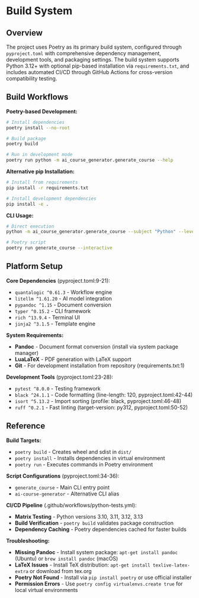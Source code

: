 <!-- Generated: 2025-06-19 00:28:38 UTC -->

# Build System

## Overview

The project uses Poetry as its primary build system, configured through `pyproject.toml` with comprehensive dependency management, development tools, and packaging settings. The build system supports Python 3.12+ with optional pip-based installation via `requirements.txt`, and includes automated CI/CD through GitHub Actions for cross-version compatibility testing.

## Build Workflows

**Poetry-based Development:**
```bash
# Install dependencies
poetry install --no-root

# Build package
poetry build

# Run in development mode
poetry run python -m ai_course_generator.generate_course --help
```

**Alternative pip Installation:**
```bash
# Install from requirements
pip install -r requirements.txt

# Install development dependencies  
pip install -e .
```

**CLI Usage:**
```bash
# Direct execution
python -m ai_course_generator.generate_course --subject "Python" --level beginner

# Poetry script
poetry run generate_course --interactive
```

## Platform Setup

**Core Dependencies** (pyproject.toml:9-21):
- `quantalogic ^0.61.3` - Workflow engine
- `litellm ^1.61.20` - AI model integration  
- `pypandoc ^1.15` - Document conversion
- `typer ^0.15.2` - CLI framework
- `rich ^13.9.4` - Terminal UI
- `jinja2 ^3.1.5` - Template engine

**System Requirements:**
- **Pandoc** - Document format conversion (install via system package manager)
- **LuaLaTeX** - PDF generation with LaTeX support
- **Git** - For development installation from repository (requirements.txt:1)

**Development Tools** (pyproject.toml:23-28):
- `pytest ^8.0.0` - Testing framework
- `black ^24.1.1` - Code formatting (line-length: 120, pyproject.toml:42-44)
- `isort ^5.13.2` - Import sorting (profile: black, pyproject.toml:46-48)
- `ruff ^0.2.1` - Fast linting (target-version: py312, pyproject.toml:50-52)

## Reference

**Build Targets:**
- `poetry build` - Creates wheel and sdist in `dist/`
- `poetry install` - Installs dependencies in virtual environment
- `poetry run` - Executes commands in Poetry environment

**Script Configurations** (pyproject.toml:34-36):
- `generate_course` - Main CLI entry point
- `ai-course-generator` - Alternative CLI alias

**CI/CD Pipeline** (.github/workflows/python-tests.yml):
- **Matrix Testing** - Python versions 3.10, 3.11, 3.12, 3.13
- **Build Verification** - `poetry build` validates package construction
- **Dependency Caching** - Poetry dependencies cached for faster builds

**Troubleshooting:**
- **Missing Pandoc** - Install system package: `apt-get install pandoc` (Ubuntu) or `brew install pandoc` (macOS)
- **LaTeX Issues** - Install TeX distribution: `apt-get install texlive-latex-extra` or download from tex.org
- **Poetry Not Found** - Install via `pip install poetry` or use official installer
- **Permission Errors** - Use `poetry config virtualenvs.create true` for local virtual environments